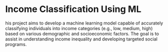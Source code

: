 # Income Classification Using ML
his project aims to develop a machine learning model capable of accurately classifying individuals into income categories (e.g., low, medium, high) based on various demographic and socioeconomic factors. The goal is to assist in understanding income inequality and developing targeted social programs.

